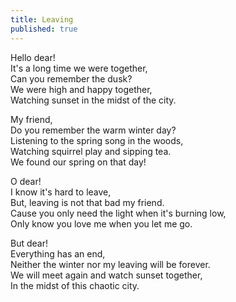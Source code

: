 ```yaml
---
title: Leaving
published: true
---
```


Hello dear!  
It's a long time we were together,  
Can you remember the dusk?  
We were high and happy together,  
Watching sunset in the midst of the city.  

My friend,  
Do you remember the warm winter day?  
Listening to the spring song in the woods,  
Watching squirrel play and sipping tea.  
We found our spring on that day!  

O dear!  
I know it's hard to leave,  
But, leaving is not that bad my friend.  
Cause you only need the light when it's burning low,  
Only know you love me when you let me go.  

But dear!  
Everything has an end,  
Neither the winter nor my leaving will be forever.  
We will meet again and watch sunset together,  
In the midst of this chaotic city.  
